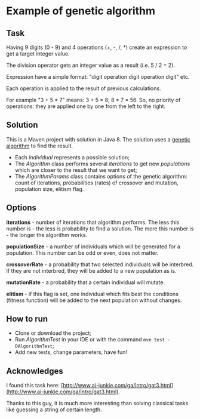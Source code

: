 # Example of genetic algorithm

## Task
Having 9 digits (0 - 9) and 4 operations (+, -, /, *) create an expression to get a target integer value.

The division operator gets an integer value as a result (i.e. 5 / 2 = 2).

Expression have a simple format: "digit operation digit operation digit" etc.

Each operation is applied to the result of previous calculations.

For example "3 + 5 * 7" means: 3 + 5 = 8; 8 * 7 = 56. So, no priority of operations: they are applied one by one from the left to the 
right.


## Solution
This is a Maven project with solution in Java 8.
The solution uses a [genetic algorithm](https://en.wikipedia.org/wiki/Genetic_algorithm) to find the result.
- Each _individual_ represents a possible solution;
- The _Algorithm_ class performs several _iterations_ to get new _populations_ which are closer to the result that we want to get;
- The _AlgorithmParams_ class contains options of the genetic algorithm: count of iterations, probabilities (rates) of crossover and 
mutation, population size, elitism flag.

## Options
**iterations** - number of iterations that algorithm performs. The less this number is - the less is probability to find a solution. The 
more
this 
number is - the 
longer the algorithm works.

**populationSize** - a number of individuals which will be generated for a population. This number can be odd or even, does not matter.

**crossoverRate** - a probability that two selected individuals will be interbred. If they are not interbred, they will be added to a new
 population as is.
 
 **mutationRate** - a probability that a certain individual will mutate.
 
 **elitism** - if this flag is set, one individual which fits best the conditions (fitness function) will be added to the next population
  without changes.  


## How to run
- Clone or download the project;
- Run _AlgorithmTest_ in your IDE or with the command `mvn test -DAlgorithmTest`;
- Add new tests, change parameters, have fun!

## Acknowledges
I found this task here: [http://www.ai-junkie.com/ga/intro/gat3.html](http://www.ai-junkie.com/ga/intro/gat3.html).

Thanks to this guy, it is much more interesting than solving classical tasks like guessing a string of certain length.  
